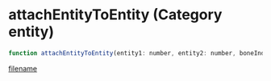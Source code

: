 # attachEntityToEntity (Category entity)

```js
function attachEntityToEntity(entity1: number, entity2: number, boneIndex: number, xPos: number, yPos: number, zPos: number, xRot: number, yRot: number, zRot: number, p9: boolean, useSoftPinning: boolean, collision: boolean, isPed: boolean, vertexIndex: number, fixedRot: boolean): void
```

[filename](attachEntityToEntity_m.md ':include')